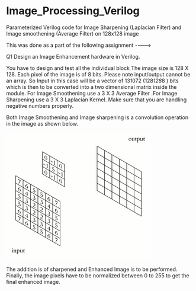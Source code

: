 # Image_Processing_Verilog
Parameterized Verilog code for Image Sharpening (Laplacian Filter) and Image smoothening (Average Filter) on 128x128 image


This was done as a part of the following assignment ---->

Q1
Design an Image Enhancement hardware in Verilog. 

You have to design and test all the individual block
The image size is 128 X 128. Each pixel of the image is of 8 bits.
Please note input/output cannot be an array. So Input in this case will be a vector of 131072 (128*128*8 ) bits which is then to be converted into a two dimensional matrix inside the module. For Image Smoothening use a 3 X 3 Average Filter .For Image Sharpening use a 3 X 3 Laplacian Kernel. Make sure that you are handling negative numbers properly.

Both Image Smoothening and Image sharpening is a convolution operation in the image as shown below.

![alt-text](https://github.com/shubham-sai47/Image_Processing_Verilog/blob/main/Image_processing_verilog/2D_Convolution_Animation.gif?raw=true)

The addition is of sharpened and Enhanced Image is to be performed.
Finally, the image pixels have to be normalized between 0 to 255 to get the final enhanced image.
